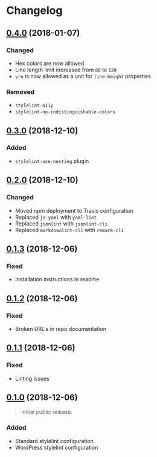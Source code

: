 # Changelog

## [0.4.0][] (2018-01-07)

### Changed
- Hex colors are now allowed
- Line length limit increased from `80` to `120`
- `vru` is now allowed as a unit for `line-height` properties

### Removed
- `stylelint-a11y`
- `stylelint-no-indistinguishable-colors`


## [0.3.0][] (2018-12-10)

### Added
- `stylelint-use-nesting` plugin

## [0.2.0][] (2018-12-10)

### Changed
- Moved npm deployment to Travis configuration
- Replaced `js-yaml` with `yaml-lint`
- Replaced `jsonlint` with `jsonlint-cli`
- Replaced `markdownlint-cli` with `remark-cli`

## [0.1.3][] (2018-12-06)

### Fixed
- Installation instructions in readme

## [0.1.2][] (2018-12-06)

### Fixed
- Broken URL's in repo documentation

## [0.1.1][] (2018-12-06)

### Fixed
- Linting issues

## [0.1.0][] (2018-12-06)

> Initial public release.

### Added
- Standard stylelint configuration
- WordPress stylelint configuration

[0.4.0]: https://github.com/mgsisk/eslint-config/compare/v0.3.0...v0.4.0
[0.3.0]: https://github.com/mgsisk/eslint-config/compare/v0.2.0...v0.3.0
[0.2.0]: https://github.com/mgsisk/eslint-config/compare/v0.1.3...v0.2.0
[0.1.3]: https://github.com/mgsisk/eslint-config/compare/v0.1.2...v0.1.3
[0.1.2]: https://github.com/mgsisk/eslint-config/compare/v0.1.1...v0.1.2
[0.1.1]: https://github.com/mgsisk/eslint-config/compare/v0.1.0...v0.1.1
[0.1.0]: https://github.com/mgsisk/stylelint-config/tree/v0.1.0
